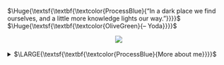 $\Huge{\textsf{\textbf{\textcolor{ProcessBlue}{“In a dark place we find ourselves, and a little more knowledge lights our way.”}}}}$ 
$\Huge{\textsf{\textbf{\textcolor{OliveGreen}{– Yoda}}}}$

<div align=center>
  <p>
    <img src="https://github.com/1993bio/1993bio/assets/63024586/1f61f043-ba08-4cb8-aed1-a9eeadd0e1d0" width="550">
  </p>
</div>

<details>
  <summary>$\LARGE{\textsf{\textbf{\textcolor{ProcessBlue}{More about me}}}}$</summary> 
  
<p></p>

:mortar_board: $\normalsize{\textsf{\textbf{\textcolor{ProcessBlue}{I am 30 years old, I have a degree in biology and a master's degree in genetics with an emphasis on bioinformatics.}}}}$ $\normalsize{\textsf{\textbf{\textcolor{ProcessBlue}{Throughout my degree in biology I was involved in genomic data analysis and statistics.}}}}$
$\normalsize{\textsf{\textbf{\textcolor{ProcessBlue}{In my Undergraduate thesis I worked on the development of machine learning models applied to the medical diagnosis of}}}}$
$\normalsize{\textsf{\textbf{\textcolor{ProcessBlue}{various diseases. During my master's degree I was involved in mutation analysis and transcriptomic data, where I was able}}}}$ $\normalsize{\textsf{\textbf{\textcolor{ProcessBlue}{to develop my skills in data science}}}}$ 

<p></p>

:penguin: $\normalsize{\textsf{\textbf{\textcolor{ProcessBlue}{I started programming at a very young age during high school, when I began exploring Linux systems in a technical}}}}$
$\normalsize{\textsf{\textbf{\textcolor{ProcessBlue}{course. Since then I've been improving my knowledge and applying it to real-life problems.}}}}$

<p></p>

:computer: $\normalsize{\textsf{\textbf{\textcolor{ProcessBlue}{I am currently developing web systems for personal projects that were shelved and other colabs as a freelancer.}}}}$
$\normalsize{\textsf{\textbf{\textcolor{ProcessBlue}{I am also planning the material for a book I'm writing about autonomous processes in bioinformatics routines.}}}}$

<p></p>

##

$\LARGE{\textsf{\textbf{\textcolor{ProcessBlue}{My technical skills}}}}$
<div style="display: inline_block"><br>
  <img align="center" alt="Andre-Python" height="30" width="40" src="https://raw.githubusercontent.com/devicons/devicon/master/icons/python/python-original.svg">
  <img align="center" alt="Andre-Django" height="30" width="40" src="https://raw.githubusercontent.com/devicons/devicon/master/icons/django/django-plain.svg">
  <img align="center" alt="Andre-Js" height="30" width="40" src="https://raw.githubusercontent.com/devicons/devicon/master/icons/javascript/javascript-plain.svg">
  <img align="center" alt="Andre-Ts" height="30" width="40" src="https://raw.githubusercontent.com/devicons/devicon/master/icons/typescript/typescript-plain.svg">
  <img align="center" alt="Andre-React" height="30" width="40" src="https://raw.githubusercontent.com/devicons/devicon/master/icons/react/react-original.svg">
  <img align="center" alt="Andre-Node" height="30" width="40" src="https://raw.githubusercontent.com/devicons/devicon/master/icons/nodejs/nodejs-original.svg">
  <img align="center" alt="Andre-HTML" height="30" width="40" src="https://raw.githubusercontent.com/devicons/devicon/master/icons/html5/html5-original.svg">
  <img align="center" alt="Andre-CSS" height="30" width="40" src="https://raw.githubusercontent.com/devicons/devicon/master/icons/css3/css3-original.svg">
  <img align="center" alt="Andre-BS" height="30" width="40" src="https://raw.githubusercontent.com/devicons/devicon/master/icons/bootstrap/bootstrap-plain.svg">
  <img align="center" alt="Andre-jupyter" height="30" width="40" src="https://raw.githubusercontent.com/devicons/devicon/master/icons/jupyter/jupyter-original-wordmark.svg">
  <img align="center" alt="Andre-TUX_Linux" height="30" width="40" src="https://raw.githubusercontent.com/devicons/devicon/master/icons/linux/linux-original.svg">
  <img align="center" alt="Andre-MATLAB" height="30" width="40" src="https://raw.githubusercontent.com/devicons/devicon/master/icons/matlab/matlab-original.svg">
  <img align="center" alt="Andre-MySQL" height="30" width="40" src="https://raw.githubusercontent.com/devicons/devicon/master/icons/mysql/mysql-original.svg">
</div>

<p></p>

##

$\LARGE{\textsf{\textbf{\textcolor{ProcessBlue}{Soft skills}}}}$

$\normalsize{\textsf{\textbf{\textcolor{ProcessBlue}{Find it out!}}}}$

##
  
$\LARGE{\textsf{\textbf{\textcolor{ProcessBlue}{Contact me}}}}$


##


